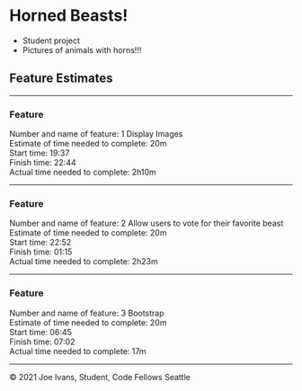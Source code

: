 # Horned Beasts!

- Student project
- Pictures of animals with horns!!!

## Feature Estimates

___

### Feature

Number and name of feature: 1 Display Images<br/>
Estimate of time needed to complete: 20m<br/>
Start time: 19:37<br/>
Finish time: 22:44<br/>
Actual time needed to complete: 2h10m<br/>
___

### Feature

Number and name of feature: 2 Allow users to vote for their favorite beast<br/>
Estimate of time needed to complete: 20m<br/>
Start time: 22:52<br/>
Finish time: 01:15<br/>
Actual time needed to complete: 2h23m<br/>
___
### Feature

Number and name of feature: 3 Bootstrap<br/>
Estimate of time needed to complete: 20m<br/>
Start time: 06:45<br/>
Finish time: 07:02<br/>
Actual time needed to complete: 17m<br/>
___


&copy; 2021 Joe Ivans, Student, Code Fellows Seattle
